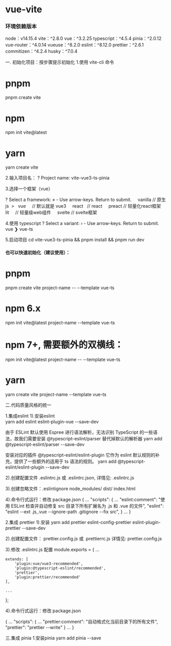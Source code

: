 # vue-vite

### 环境依赖版本
node：v14.15.4
vite：^2.8.0
vue：^3.2.25
typescript：^4.5.4
pinia：^2.0.12
vue-router：^4.0.14
vueuse：^8.2.0
eslint：^8.12.0
prettier：^2.6.1
commitizen：^4.2.4
husky：^7.0.4

一. 初始化项目：按步骤提示初始化
1.使用 vite-cli 命令
# pnpm
pnpm create vite

# npm
npm init vite@latest

# yarn
yarn create vite


2.输入项目名：
? Project name:  vite-vue3-ts-pinia


3.选择一个框架（vue）

? Select a framework: » - Use arrow-keys. Return to submit.
     vanilla // 原生js
 >   vue     // 默认就是 vue3
     react   // react
     preact  // 轻量化react框架
     lit     // 轻量级web组件
     svelte  // svelte框架

4.使用 typescript
? Select a variant: › - Use arrow-keys. Return to submit.
     vue
 ❯   vue-ts

5.启动项目
cd vite-vue3-ts-pinia && pnpm install && pnpm run dev

#### 也可以快速初始化（建议使用）：
# pnpm
pnpm create vite project-name -- --template vue-ts

# npm 6.x
npm init vite@latest project-name --template vue-ts
 
# npm 7+, 需要额外的双横线：
npm init vite@latest project-name -- --template vue-ts
 
# yarn
yarn create vite project-name --template vue-ts


二.代码质量风格的统一

1.集成eslint
1).安装eslint   
yarn add eslint eslint-plugin-vue --save-dev

由于 ESLint 默认使用 Espree 进行语法解析，无法识别 TypeScript 的一些语法，故我们需要安装 @typescript-eslint/parser 替代掉默认的解析器
yarn add @typescript-eslint/parser --save-dev

安装对应的插件 @typescript-eslint/eslint-plugin 它作为 eslint 默认规则的补充，提供了一些额外的适用于 ts 语法的规则。
yarn add @typescript-eslint/eslint-plugin --save-dev

2).创建配置文件 .eslintrc.js 或 .eslintrc.json, 
详情见: .eslintrc.js

3).创建忽略文件：.eslintignore
node_modules/
dist/
index.html

4).命令行式运行：修改 package.json
{
    ...
    "scripts": {
        ...
        "eslint:comment": "使用 ESLint 检查并自动修复 src 目录下所有扩展名为 .js 和 .vue 的文件",
        "eslint": "eslint --ext .js,.vue --ignore-path .gitignore --fix src",
    }
    ...
}

2.集成 prettier
1).安装
yarn add prettier eslint-config-prettier eslint-plugin-prettier --save-dev

2).创建配置文件： prettier.config.js 或 .prettierrc.js
详情见: prettier.config.js

3).修改 .eslintrc.js 配置
module.exports = {
    ...

    extends: [
        'plugin:vue/vue3-recommended',
        'plugin:@typescript-eslint/recommended',
        'prettier',
        'plugin:prettier/recommended'
    ],

    ...
};

4).命令行式运行：修改 package.json

{
    ...
    "scripts": {
        ...
        "prettier:comment": "自动格式化当前目录下的所有文件",
        "prettier": "prettier --write"
    }
    ...
}

三.集成 pinia
1.安装pinia
yarn add pinia --save
